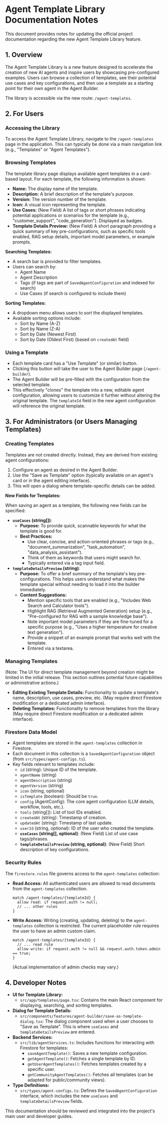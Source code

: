 # Agent Template Library Documentation Notes

This document provides notes for updating the official project documentation regarding the new Agent Template Library feature.

## 1. Overview

The Agent Template Library is a new feature designed to accelerate the creation of new AI agents and inspire users by showcasing pre-configured examples. Users can browse a collection of templates, see their potential use cases and key configurations, and then use a template as a starting point for their own agent in the Agent Builder.

The library is accessible via the new route: `/agent-templates`.

## 2. For Users

### Accessing the Library

To access the Agent Template Library, navigate to the `/agent-templates` page in the application. This can typically be done via a main navigation link (e.g., "Templates" or "Agent Templates").

### Browsing Templates

The template library page displays available agent templates in a card-based layout. For each template, the following information is shown:

*   **Name:** The display name of the template.
*   **Description:** A brief description of the template's purpose.
*   **Version:** The version number of the template.
*   **Icon:** A visual icon representing the template.
*   **Use Cases:** (New Field) A list of tags or short phrases indicating potential applications or scenarios for the template (e.g., "customer_support", "code_generation"). Displayed as badges.
*   **Template Details Preview:** (New Field) A short paragraph providing a quick summary of key pre-configurations, such as specific tools enabled, RAG setup details, important model parameters, or example prompts.

**Searching Templates:**

*   A search bar is provided to filter templates.
*   Users can search by:
    *   Agent Name
    *   Agent Description
    *   Tags (if tags are part of `SavedAgentConfiguration` and indexed for search)
    *   Use Cases (if search is configured to include them)

**Sorting Templates:**

*   A dropdown menu allows users to sort the displayed templates.
*   Available sorting options include:
    *   Sort by Name (A-Z)
    *   Sort by Name (Z-A)
    *   Sort by Date (Newest First)
    *   Sort by Date (Oldest First) (based on `createdAt` field)

### Using a Template

*   Each template card has a "Use Template" (or similar) button.
*   Clicking this button will take the user to the Agent Builder page (`/agent-builder`).
*   The Agent Builder will be pre-filled with the configuration from the selected template.
*   This effectively "clones" the template into a new, editable agent configuration, allowing users to customize it further without altering the original template. The `templateId` field in the new agent configuration will reference the original template.

## 3. For Administrators (or Users Managing Templates)

### Creating Templates

Templates are not created directly. Instead, they are derived from existing agent configurations:

1.  Configure an agent as desired in the Agent Builder.
2.  Use the "Save as Template" option (typically available on an agent's card or in the agent editing interface).
3.  This will open a dialog where template-specific details can be added.

**New Fields for Templates:**

When saving an agent as a template, the following new fields can be specified:

*   **`useCases` (string[])**:
    *   **Purpose:** To provide quick, scannable keywords for what the template is good for.
    *   **Best Practices:**
        *   Use clear, concise, and action-oriented phrases or tags (e.g., "document_summarization", "task_automation", "data_analysis_assistant").
        *   Think of them as keywords that users might search for.
        *   Typically entered via a tag input field.
*   **`templateDetailsPreview` (string)**:
    *   **Purpose:** To offer a brief summary of the template's key pre-configurations. This helps users understand what makes the template special without needing to load it into the builder immediately.
    *   **Content Suggestions:**
        *   Mention specific tools that are enabled (e.g., "Includes Web Search and Calculator tools").
        *   Highlight RAG (Retrieval Augmented Generation) setup (e.g., "Pre-configured for RAG with a sample knowledge base").
        *   Note important model parameters if they are fine-tuned for a specific purpose (e.g., "Uses a higher temperature for creative text generation").
        *   Provide a snippet of an example prompt that works well with the template.
        *   Entered via a textarea.

### Managing Templates

(Note: The UI for direct template management beyond creation might be limited in the initial release. This section outlines potential future capabilities or administrative actions.)

*   **Editing Existing Template Details:** Functionality to update a template's name, description, use cases, preview, etc. (May require direct Firestore modification or a dedicated admin interface).
*   **Deleting Templates:** Functionality to remove templates from the library (May require direct Firestore modification or a dedicated admin interface).

### Firestore Data Model

*   Agent templates are stored in the `agent-templates` collection in Firestore.
*   Each document in this collection is a `SavedAgentConfiguration` object (from `src/types/agent-configs.ts`).
*   Key fields relevant to templates include:
    *   `id` (string): Unique ID of the template.
    *   `agentName` (string)
    *   `agentDescription` (string)
    *   `agentVersion` (string)
    *   `icon` (string, optional)
    *   `isTemplate` (boolean): Should be `true`.
    *   `config` (AgentConfig): The core agent configuration (LLM details, workflow, tools, etc.).
    *   `tools` (string[]): List of tool IDs enabled.
    *   `createdAt` (string): Timestamp of creation.
    *   `updatedAt` (string): Timestamp of last update.
    *   `userId` (string, optional): ID of the user who created the template.
    *   **`useCases` (string[], optional)**: (New Field) List of use case tags/phrases.
    *   **`templateDetailsPreview` (string, optional)**: (New Field) Short description of key configurations.

### Security Rules

The `firestore.rules` file governs access to the `agent-templates` collection:

*   **Read Access:** All authenticated users are allowed to read documents from the `agent-templates` collection.
    ```
    match /agent-templates/{templateId} {
      allow read: if request.auth != null;
      // ... other rules
    }
    ```
*   **Write Access:** Writing (creating, updating, deleting) to the `agent-templates` collection is restricted. The current placeholder rule requires the user to have an admin custom claim.
    ```
    match /agent-templates/{templateId} {
      // ... read rule
      allow write: if request.auth != null && request.auth.token.admin == true;
    }
    ```
    (Actual implementation of admin checks may vary.)

## 4. Developer Notes

*   **UI for Template Library:**
    *   `src/app/templates/page.tsx`: Contains the main React component for displaying, searching, and sorting templates.
*   **Dialog for Template Details:**
    *   `src/components/features/agent-builder/save-as-template-dialog.tsx`: The dialog component used when a user chooses to "Save as Template". This is where `useCases` and `templateDetailsPreview` are entered.
*   **Backend Services:**
    *   `src/lib/agentServices.ts`: Includes functions for interacting with Firestore for templates:
        *   `saveAgentTemplate()`: Saves a new template configuration.
        *   `getAgentTemplate()`: Fetches a single template by ID.
        *   `getUserAgentTemplates()`: Fetches templates created by a specific user.
        *   `getCommunityAgentTemplates()`: Fetches all templates (can be adapted for public/community views).
*   **Type Definitions:**
    *   `src/types/agent-configs.ts`: Defines the `SavedAgentConfiguration` interface, which includes the new `useCases` and `templateDetailsPreview` fields.

This documentation should be reviewed and integrated into the project's main user and developer guides.

